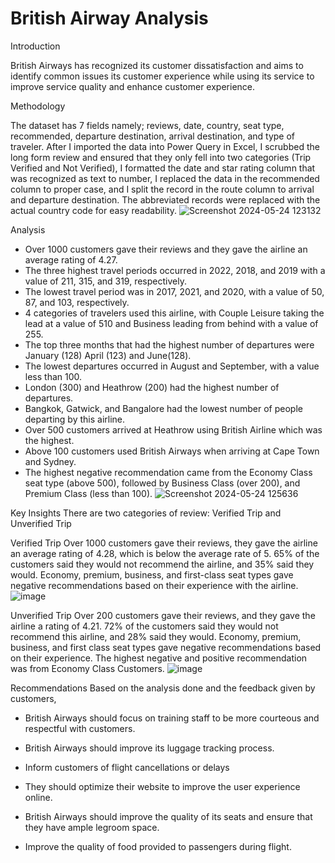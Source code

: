 # British Airway Analysis

Introduction

British Airways has recognized its customer dissatisfaction and aims to identify common issues its customer experience while using its service to improve service quality and enhance customer experience.


Methodology

The dataset has 7 fields namely; reviews, date, country, seat type, recommended, departure destination, arrival destination, and type of traveler. After I imported the data into Power Query in Excel, I scrubbed the long form review and ensured that they only fell into two categories (Trip Verified and Not Verified), I formatted the date and star rating column that was recognized as text to number, I replaced the data in the recommended column to proper case, and I split the record in the route column to arrival and departure destination. The abbreviated records were replaced with the actual country code for easy readability.
![Screenshot 2024-05-24 123132](https://github.com/OdunayoT/British-Airway/assets/168080935/a7d061bd-b52d-4f87-9129-0c2a8aa0fadf)

Analysis
- Over 1000 customers gave their reviews and they gave the airline an average rating of 4.27.
- The three highest travel periods occurred in 2022, 2018, and 2019 with a value of 211, 315, and 319, respectively. 
- The lowest travel period was in 2017, 2021, and 2020, with a value of 50, 87, and 103, respectively.
- 4 categories of travelers used this airline, with Couple Leisure taking the lead at a value of 510 and Business leading from behind with a value of 255.
- The top three months that had the highest number of departures were January (128) April (123) and June(128).
- The lowest departures occurred in August and September, with a value less than 100.
- London (300) and Heathrow (200) had the highest number of departures. 
- Bangkok, Gatwick, and Bangalore had the lowest number of people departing by this airline.
- Over 500 customers arrived at Heathrow using British Airline which was the highest.
- Above 100 customers used British Airways when arriving at Cape Town and Sydney.
- The highest negative recommendation came from the Economy Class seat type (above 500), followed by Business Class (over 200), and Premium Class (less than 100).
![Screenshot 2024-05-24 125636](https://github.com/OdunayoT/British-Airway/assets/168080935/9432de53-7a16-4042-a6c2-9cd0217faea8)

Key Insights 
There are two categories of review:
Verified Trip and Unverified Trip

Verified Trip
Over 1000 customers gave their reviews, they gave the airline an average rating of 4.28, which is below the average rate of 5. 65% of the customers said they would not recommend the airline, and 35% said they would. Economy, premium, business, and first-class seat types gave negative recommendations based on their experience with the airline. 
![image](https://github.com/OdunayoT/British-Airway/assets/168080935/2c395b5e-1580-4b06-951e-d7f12e7ee405)

Unverified Trip
Over 200 customers gave their reviews, and they gave the airline a rating of 4.21. 72% of the customers said they would not recommend this airline, and 28% said they would. Economy, premium, business, and first class seat types gave negative recommendations based on their experience. The highest negative and positive recommendation was from Economy Class Customers. 
![image](https://github.com/OdunayoT/British-Airway/assets/168080935/734c92dc-4a08-4f9d-8dc5-f457144e7269)

Recommendations
Based on the analysis done and the feedback given by customers,

- British Airways should focus on training staff to be more courteous and respectful with customers.

- British Airways should improve its luggage tracking process.

- Inform customers of flight cancellations or delays

- They should optimize their website to improve the user experience online.

- British Airways should improve the quality of its seats and ensure that they have ample legroom space.

- Improve the quality of food provided to passengers during flight.








